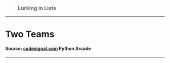 > ### Lurking in Lists 
 --- 
 # Two Teams
 #### Source: [codesignal.com](https://codesignal.com/) Python Arcade 
 --- 
